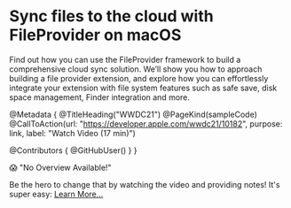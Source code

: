 # Sync files to the cloud with FileProvider on macOS

Find out how you can use the FileProvider framework to build a comprehensive cloud sync solution. We’ll show you how to approach building a file provider extension, and explore how you can effortlessly integrate your extension with file system features such as safe save, disk space management, Finder integration and more.

@Metadata {
   @TitleHeading("WWDC21")
   @PageKind(sampleCode)
   @CallToAction(url: "https://developer.apple.com/wwdc21/10182", purpose: link, label: "Watch Video (17 min)")

   @Contributors {
      @GitHubUser(<replace this with your GitHub handle>)
   }
}

😱 "No Overview Available!"

Be the hero to change that by watching the video and providing notes! It's super easy:
 [Learn More…](https://wwdcnotes.github.io/WWDCNotes/documentation/wwdcnotes/contributing)
